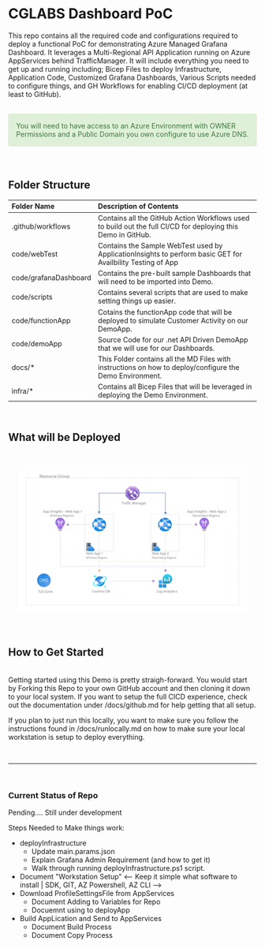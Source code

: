 # CGLABS Dashboard PoC #

This repo contains all the required code and configurations required to deploy a functional PoC for demonstrating Azure Managed Grafana Dashboard. It leverages a Multi-Regional API Application running on Azure AppServices behind TrafficManager. It will include everything you need to get up and running including; Bicep Files to deploy Infrastructure, Application Code, Customized Grafana Dashboards, Various Scripts needed to configure things, and GH Workflows for enabling CI/CD deployment (at least to GitHub).

<br />

<div style="padding: 15px; border: 1px solid transparent; border-color: transparent; margin-bottom: 20px; border-radius: 4px; color: #3c763d; background-color: #dff0d8; border-color: #d6e9c6;">
You will need to have access to an Azure Environment with OWNER Permissions and a Public Domain you own configure to use Azure DNS. 
</div>

<br />

## Folder Structure ##

| Folder Name           | Description of Contents                                                                                     |
|:----------------------|:------------------------------------------------------------------------------------------------------------|
|.github/workflows      | Contains all the GitHub Action Workflows used to build out the full CI/CD for deploying this Demo in GitHub.|
| code/webTest          | Contains the Sample WebTest used by ApplicationInsights to perform basic GET for Availbility Testing of App |
| code/grafanaDashboard | Contains the pre-built sample Dashboards that will need to be imported into Demo.                           |
| code/scripts          | Contains several scripts that are used to make setting things up easier.                                    |
| code/functionApp      | Cotains the functionApp code that will be deployed to simulate Customer Activity on our DemoApp.            |
| code/demoApp          | Source Code for our .net API Driven DemoApp that we will use for our Dashboards.                            |
| docs/*                | This Folder contains all the MD Files with instructions on how to deploy/configure the Demo Environment.    |
| infra/*               | Contains all Bicep Files that will be leveraged in deploying the Demo Environment.                          |

<br />

## What will be Deployed ##

<br />

<!-- markdownlint-disable MD033 -->
<div style="padding:20px;text-align:center;">
<img src="./docs/imgs/topology.svg" />
</div>

<br />

## How to Get Started ##

<br />
Getting started using this Demo is pretty straigh-forward. You would start by Forking this Repo to your own GitHub account and then cloning it down to your local system. If you want to setup the full CICD experience, check out the documentation under /docs/github.md for help getting that all setup. 

<br />

If you plan to just run this locally, you want to make sure you follow the instructions found in /docs/runlocally.md on how to make sure your local workstation is setup to deploy everything. 

<br />
<hr />
<br />

### Current Status of Repo ###

Pending.... Still under development

Steps Needed to Make things work:
-   deployInfrastructure
    -   Update main.params.json
    -   Explain Grafana Admin Requirement (and how to get it)
    -   Walk through running deployInfrastructure.ps1 script.
-   Document "Workstation Setup" <-- Keep it simple what software to install | SDK, GIT, AZ Powershell, AZ CLI -->
-   Download ProfileSettingsFile from AppServices
    -   Document Adding to Variables for Repo
    -   Docuemnt using to deployApp
-   Build AppLication and Send to AppServices
    -   Document Build Process
    -   Document Copy Process